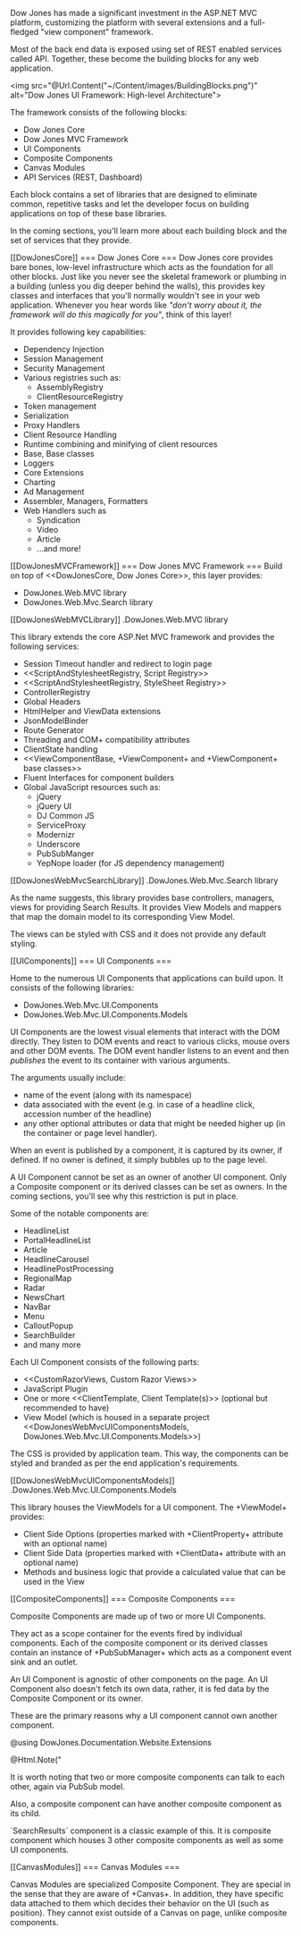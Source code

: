 Dow Jones has made a significant investment in the ASP.NET MVC platform, customizing the platform with several extensions and a full-fledged "view component" framework.

Most of the back end data is exposed using set of REST enabled services called API. 
Together, these become the building blocks for any web application.

<img src="@Url.Content("~/Content/images/BuildingBlocks.png")" alt="Dow Jones UI Framework: High-level Architecture">

The framework consists of the following blocks:

- Dow Jones Core
- Dow Jones MVC Framework
- UI Components
- Composite Components
- Canvas Modules
- API Services (REST, Dashboard)

Each block contains a set of libraries that are designed to eliminate common, repetitive tasks and let the developer focus on building applications on top of these base libraries. 

In the coming sections, you'll learn more about each building block and the set of services that they provide.


[[DowJonesCore]]
=== Dow Jones Core  ===
Dow Jones core provides bare bones, low-level infrastructure which acts as the foundation for all other blocks.
Just like you never see the skeletal framework or plumbing in a building (unless you dig deeper behind the walls), this provides key classes and interfaces that you'll normally wouldn't see in your web application.
Whenever you hear words like *"don't worry about it, the framework will do this magically for you"*, think of this layer!

It provides following key capabilities:

- Dependency Injection
- Session Management 
- Security Management
- Various registries such as:
	* AssemblyRegistry
	* ClientResourceRegistry
- Token management
- Serialization
- Proxy Handlers
- Client Resource Handling
- Runtime combining and minifying of client resources
- Base, Base classes 
- Loggers
- Core Extensions
- Charting
- Ad Management
- Assembler, Managers, Formatters
- Web Handlers such as 
	* Syndication
	* Video
	* Article
	* ...and more!


[[DowJonesMVCFramework]]
=== Dow Jones MVC Framework ===
Build on top of <<DowJonesCore, Dow Jones Core>>, this layer provides:

 - DowJones.Web.MVC library
 - DowJones.Web.Mvc.Search library

[[DowJonesWebMVCLibrary]]
.DowJones.Web.MVC library

This library extends the core ASP.Net MVC framework and provides the following services:

 - Session Timeout handler and redirect to login page
 - <<ScriptAndStylesheetRegistry, Script Registry>>
 - <<ScriptAndStylesheetRegistry, StyleSheet Registry>>
 - ControllerRegistry
 - Global Headers
 - HtmlHelper and ViewData extensions
 - JsonModelBinder
 - Route Generator
 - Threading and COM+ compatibility attributes
 - ClientState handling
 - <<ViewComponentBase, +ViewComponent+ and +ViewComponent+ base classes>>
 - Fluent Interfaces for component builders
 - Global JavaScript resources such as:
 	* jQuery
 	* jQuery UI
 	* DJ Common JS 
 	* ServiceProxy
 	* Modernizr
 	* Underscore
 	* PubSubManger
 	* YepNope loader (for JS dependency management)

[[DowJonesWebMvcSearchLibrary]]
.DowJones.Web.Mvc.Search library

As the name suggests, this library provides base controllers, managers, views for providing Search Results.
It provides View Models and mappers that map the domain model to its corresponding View Model.

The views can be styled with CSS and it does not provide any default styling.


[[UIComponents]]
=== UI Components ===

Home to the numerous UI Components that applications can build upon. 
It consists of the following libraries:

 - DowJones.Web.Mvc.UI.Components
 - DowJones.Web.Mvc.UI.Components.Models

UI Components are the lowest visual elements that interact with the DOM directly. 
They listen to DOM events and react to various clicks, mouse overs and other DOM events.
The DOM event handler listens to an event and then _publishes_ the event to its container with various arguments. 

The arguments usually include:
 - name of the event (along with its namespace)
 - data associated with the event (e.g. in case of a headline click, accession number of the headline)
 - any other optional attributes or data that might be needed higher up (in the container or page level handler).

When an event is published by a component, it is captured by its owner, if defined. 
If no owner is defined, it simply bubbles up to the page level.

A UI Component cannot be set as an owner of another UI component. 
Only a Composite component or its derived classes can be set as owners. 
In the coming sections, you'll see why this restriction is put in place.

Some of the notable components are:

 - HeadlineList
 - PortalHeadlineList
 - Article
 - HeadlineCarousel
 - HeadlinePostProcessing
 - RegionalMap
 - Radar
 - NewsChart
 - NavBar
 - Menu
 - CalloutPopup
 - SearchBuilder
 - and many more

Each UI Component consists of the following parts:

 - <<CustomRazorViews, Custom Razor Views>> 
 - JavaScript Plugin
 - One or more <<ClientTemplate, Client Template(s)>> (optional but recommended to have)
 - View Model (which is housed in a separate project <<DowJonesWebMvcUIComponentsModels, DowJones.Web.Mvc.UI.Components.Models>>)

The CSS is provided by application team. 
This way, the components can be styled and branded as per the end application's requirements.

[[DowJonesWebMvcUIComponentsModels]]
.DowJones.Web.Mvc.UI.Components.Models

This library houses the ViewModels for a UI component.
The +ViewModel+ provides:

 - Client Side Options (properties marked with +ClientProperty+ attribute with an optional name)
 - Client Side Data (properties marked with +ClientData+ attribute with an optional name)
 - Methods and business logic that provide a calculated value that can be used in the View

[[CompositeComponents]]
=== Composite Components ===

Composite Components are made up of two or more UI Components. 

They act as a scope container for the events fired by individual components.
Each of the composite component or its derived classes contain an instance of +PubSubManager+ which acts as a component event sink and an outlet.


An UI Component is agnostic of other components on the page. 
An UI Component also doesn't fetch its own data, rather, it is fed data by the Composite Component or its owner.


These are the primary reasons why a UI component cannot own another component.


@using DowJones.Documentation.Website.Extensions

@Html.Note("
<p>
It is worth noting that two or more composite components can talk to each other, again via PubSub model. 
</p>
<p>
Also, a composite component can have another composite component as its child.
</p>
<p>
`SearchResults` component is a classic example of this. 
It is composite component which houses 3 other composite components as well as some UI components.
</p>

[[CanvasModules]]
=== Canvas Modules ===

Canvas Modules are specialized Composite Component. 
They are special in the sense that they are aware of +Canvas+. 
In addition, they have specific data attached to them which decides their behavior on the UI (such as position).
They cannot exist outside of a Canvas on page, unlike composite components.
